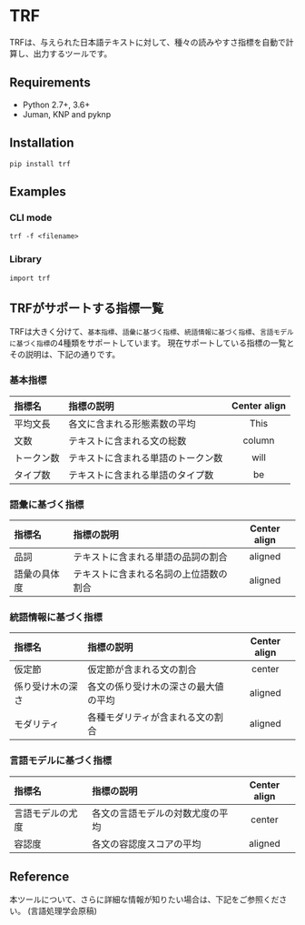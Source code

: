 # TRF
TRFは、与えられた日本語テキストに対して、種々の読みやすさ指標を自動で計算し、出力するツールです。

## Requirements

+ Python 2.7+, 3.6+
+ Juman, KNP and pyknp

## Installation

```
pip install trf
```

## Examples

### CLI mode 

```
trf -f <filename>
```

### Library

```
import trf
```

## TRFがサポートする指標一覧
TRFは大きく分けて、`基本指標`、`語彙に基づく指標`、`統語情報に基づく指標`、`言語モデルに基づく指標`の4種類をサポートしています。
現在サポートしている指標の一覧とその説明は、下記の通りです。

### 基本指標

| 指標名 | 指標の説明 | Center align |
|:-----------|:-----------|:------------:|
| 平均文長   | 各文に含まれる形態素数の平均 |     This     |
| 文数       | テキストに含まれる文の総数   |    column    |
| トークン数 | テキストに含まれる単語のトークン数 |     will     |
| タイプ数   | テキストに含まれる単語のタイプ数 |      be      |

### 語彙に基づく指標

| 指標名 | 指標の説明 | Center align |
|:-----------|:-----------|:------------:| 
| 品詞 | テキストに含まれる単語の品詞の割合 |   aligned    | 
| 語彙の具体度 | テキストに含まれる名詞の上位語数の割合 |   aligned    |  

### 統語情報に基づく指標

| 指標名 | 指標の説明 | Center align |
|:-----------|:-----------|:------------:| 
| 仮定節 | 仮定節が含まれる文の割合 |    center    |
| 係り受け木の深さ | 各文の係り受け木の深さの最大値の平均 |   aligned    |
| モダリティ | 各種モダリティが含まれる文の割合 |   aligned    | 

### 言語モデルに基づく指標

| 指標名 | 指標の説明 | Center align |
|:-----------|:-----------|:------------:| 
| 言語モデルの尤度 | 各文の言語モデルの対数尤度の平均 |    center    |
| 容認度 | 各文の容認度スコアの平均 |   aligned    |  

## Reference
本ツールについて、さらに詳細な情報が知りたい場合は、下記をご参照ください。
(言語処理学会原稿)
